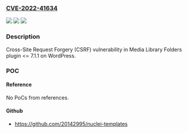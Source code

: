 ### [CVE-2022-41634](https://cve.mitre.org/cgi-bin/cvename.cgi?name=CVE-2022-41634)
![](https://img.shields.io/static/v1?label=Product&message=Media%20Library%20Folders%20(WordPress%20plugin)&color=blue)
![](https://img.shields.io/static/v1?label=Version&message=%3C%3D%207.1.1%3C%3D%207.1.1%20&color=brighgreen)
![](https://img.shields.io/static/v1?label=Vulnerability&message=CWE-352%20Cross-Site%20Request%20Forgery%20(CSRF)&color=brighgreen)

### Description

Cross-Site Request Forgery (CSRF) vulnerability in Media Library Folders plugin <= 7.1.1 on WordPress.

### POC

#### Reference
No PoCs from references.

#### Github
- https://github.com/20142995/nuclei-templates

